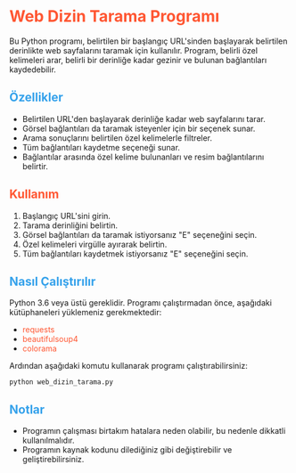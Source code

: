 <!DOCTYPE html>
<html lang="tr">
<head>
    <meta charset="UTF-8">
    <meta name="viewport" content="width=device-width, initial-scale=1.0">
   
</head>
<body>
    <h1 style="color: #ff5733;">Web Dizin Tarama Programı</h1>
    <p>Bu Python programı, belirtilen bir başlangıç URL'sinden başlayarak belirtilen derinlikte web sayfalarını taramak için kullanılır. Program, belirli özel kelimeleri arar, belirli bir derinliğe kadar gezinir ve bulunan bağlantıları kaydedebilir.</p>
    <h2 style="color: #36a2eb;">Özellikler</h2>
    <ul>
        <li>Belirtilen URL'den başlayarak derinliğe kadar web sayfalarını tarar.</li>
        <li>Görsel bağlantıları da taramak isteyenler için bir seçenek sunar.</li>
        <li>Arama sonuçlarını belirtilen özel kelimelerle filtreler.</li>
        <li>Tüm bağlantıları kaydetme seçeneği sunar.</li>
        <li>Bağlantılar arasında özel kelime bulunanları ve resim bağlantılarını belirtir.</li>
    </ul>
    <h2 style="color: #ff5733;">Kullanım</h2>
    <ol>
        <li>Başlangıç URL'sini girin.</li>
        <li>Tarama derinliğini belirtin.</li>
        <li>Görsel bağlantıları da taramak istiyorsanız "E" seçeneğini seçin.</li>
        <li>Özel kelimeleri virgülle ayırarak belirtin.</li>
        <li>Tüm bağlantıları kaydetmek istiyorsanız "E" seçeneğini seçin.</li>
    </ol>
    <h2 style="color: #36a2eb;">Nasıl Çalıştırılır</h2>
    <p>Python 3.6 veya üstü gereklidir. Programı çalıştırmadan önce, aşağıdaki kütüphaneleri yüklemeniz gerekmektedir:</p>
    <ul>
        <li><span style="color: #ff5733;">requests</span></li>
        <li><span style="color: #ff5733;">beautifulsoup4</span></li>
        <li><span style="color: #ff5733;">colorama</span></li>
    </ul>
    <p>Ardından aşağıdaki komutu kullanarak programı çalıştırabilirsiniz:</p>
    <pre><code>python web_dizin_tarama.py</code></pre>
    <h2 style="color: #36a2eb;">Notlar</h2>
    <ul>
        <li>Programın çalışması birtakım hatalara neden olabilir, bu nedenle dikkatli kullanılmalıdır.</li>
        <li>Programın kaynak kodunu dilediğiniz gibi değiştirebilir ve geliştirebilirsiniz.</li>
    </ul>
</body>
</html>
